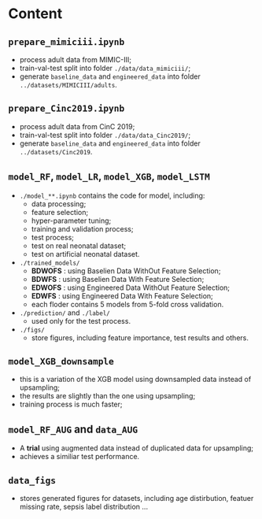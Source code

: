# Content

## `prepare_mimiciii.ipynb`
* process adult data from MIMIC-III;
* train-val-test split into folder `./data/data_mimiciii/`;
* generate `baseline_data` and `engineered_data` into folder `../datasets/MIMICIII/adults`.

## `prepare_Cinc2019.ipynb`
* process adult data from CinC 2019;
* train-val-test split into folder `./data/data_Cinc2019/`;
* generate `baseline_data` and `engineered_data` into folder `../datasets/Cinc2019`.

## `model_RF`, `model_LR`, `model_XGB`, `model_LSTM`
* `./model_**.ipynb` contains the code for model, including:
    * data processing;
    * feature selection;
    * hyper-parameter tuning;
    * training and validation process;
    * test process;
    * test on real neonatal dataset;
    * test on artificial neonatal dataset.
* `./trained_models/`
    * **BDWOFS** : using Baselien Data WithOut Feature Selection;
    * **BDWFS** : using Baselien Data With Feature Selection;
    * **EDWOFS** : using Engineered Data WithOut Feature Selection;
    * **EDWFS** : using Engineered Data With Feature Selection;
    * each floder contains 5 models from 5-fold cross validation.
* `./prediction/` and `./label/`
    * used only for the test process.
* `./figs/`
    * store figures, including feature importance, test results and others.

## `model_XGB_downsample`
* this is a variation of the XGB model using downsampled data instead of upsampling;
* the results are slightly than the one using upsampling;
* training process is much faster;

## `model_RF_AUG` and `data_AUG`
* A **trial** using augmented data instead of duplicated data for upsampling;
* achieves a similiar test performance.

## `data_figs`
*  stores generated figures for datasets, including age distirbution, featuer missing rate, sepsis label distribution ...
